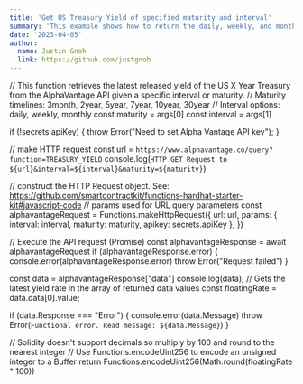 ```yaml
---
title: 'Get US Treasury Yield of specified maturity and interval'
summary: 'This example shows how to return the daily, weekly, and monthly US treasury yield of a given maturity timeline'
date: '2023-04-05'
author:
  name: Justin Gnoh
  link: https://github.com/justgnoh
---
```

// This function retrieves the latest released yield of the US X Year Treasury from the AlphaVantage API given a specific interval or maturity.
// Maturity timelines: 3month, 2year, 5year, 7year, 10year, 30year
// Interval options: daily, weekly, monthly
const maturity = args[0]
const interval = args[1]

if (!secrets.apiKey) {
  throw Error("Need to set Alpha Vantage API key");
}

// make HTTP request
const url = `https://www.alphavantage.co/query?function=TREASURY_YIELD`
console.log(`HTTP GET Request to ${url}&interval=${interval}&maturity=${maturity}`)

// construct the HTTP Request object. See: https://github.com/smartcontractkit/functions-hardhat-starter-kit#javascript-code
// params used for URL query parameters
const alphavantageRequest = Functions.makeHttpRequest({
  url: url,
  params: {
    interval: interval,
    maturity: maturity,
    apikey: secrets.apiKey
  },
})

// Execute the API request (Promise)
const alphavantageResponse = await alphavantageRequest
if (alphavantageResponse.error) {
  console.error(alphavantageResponse.error)
  throw Error("Request failed")
}

const data = alphavantageResponse["data"]
console.log(data);
// Gets the latest yield rate in the array of returned data values
const floatingRate = data.data[0].value;

if (data.Response === "Error") {
  console.error(data.Message)
  throw Error(`Functional error. Read message: ${data.Message}`)
}

// Solidity doesn't support decimals so multiply by 100 and round to the nearest integer
// Use Functions.encodeUint256 to encode an unsigned integer to a Buffer
return Functions.encodeUint256(Math.round(floatingRate * 100))